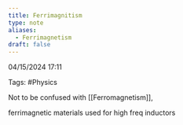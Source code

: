 ```yaml
---
title: Ferrimagnitism
type: note
aliases:
  - Ferrimagnetism
draft: false
---
```

04/15/2024 17:11

Tags: #Physics 

Not to be confused with [[Ferromagnetism]], 


ferrimagnetic materials used for high freq inductors 
